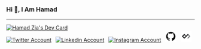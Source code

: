 ### Hi 👋, I Am Hamad
<hr>
<a href="https://app.daily.dev/hamadzia21"><img src="https://api.daily.dev/devcards/d21d40a67f2e4fe485b77076eedfed04.png?r=geb" width="200" alt="Hamad Zia's Dev Card"/></a>
<br>
<a href="https://twitter.com/MS_HamadZia"><img src="https://cdn.worldvectorlogo.com/logos/twitter-6.svg" title="Twitter" alt="Twitter Account" width="40"/></a> 
&ensp;<a href="https://www.linkedin.com/in/hamadzia21"><img src="https://cdn.worldvectorlogo.com/logos/linkedin-icon-2.svg" title="Linkedin" alt="Linkedin Account" width="30"/></a>
&ensp;<a href="https://www.instagram.com/hamad.zia21"><img src="https://cdn.worldvectorlogo.com/logos/instagram-5.svg" title="Instagram" alt="Instagram Account" width="30"/></a>
&ensp;<a href="https://github.com/hamadzia74"><img src="https://github.com/hamadzia74/hamadzia74/blob/main/github_image.png" title="GitHub" alt="GitHub" width="30"/></a>
&ensp;<a href="https://app.daily.dev/hamadzia21"><img src="https://github.com/hamadzia74/hamadzia74/blob/main/dev-black.png" title="daily.dev" alt="daily.devGitHub" width="30"/></a>
<br>

<!--
**hamadzia74/hamadzia74** is a ✨ _special_ ✨ repository because its `README.md` (this file) appears on your GitHub profile.

Here are some ideas to get you started:

- 🔭 I’m currently working on ...
- 🌱 I’m currently learning ...
- 👯 I’m looking to collaborate on ...
- 🤔 I’m looking for help with ...
- 💬 Ask me about ...
- 📫 How to reach me: ...
- 😄 Pronouns: ...
- ⚡ Fun fact: ...
-->

